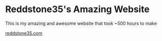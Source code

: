 # Reddstone35's Amazing Website

This is my amazing and awesome website that took ~500 hours to make

[reddstone35.com](https://reddstone35.com)
